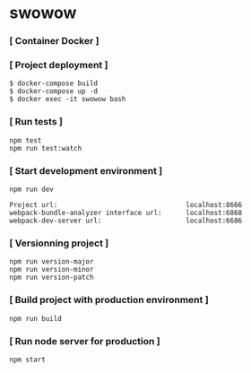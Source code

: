 # swowow

### [ Container Docker ]


### [ Project deployment ]

    $ docker-compose build
    $ docker-compose up -d
    $ docker exec -it swowow bash

### [ Run tests ]

```
npm test
npm run test:watch
```

### [ Start development environment ]

```
npm run dev

Project url:                                localhost:8666
webpack-bundle-analyzer interface url:      localhost:6868
webpack-dev-server url:                     localhost:6686
```

### [ Versionning project ]

```
npm run version-major
npm run version-minor
npm run version-patch
```

### [ Build project with production environment ]

```
npm run build
```

### [ Run node server for production ]

```
npm start

